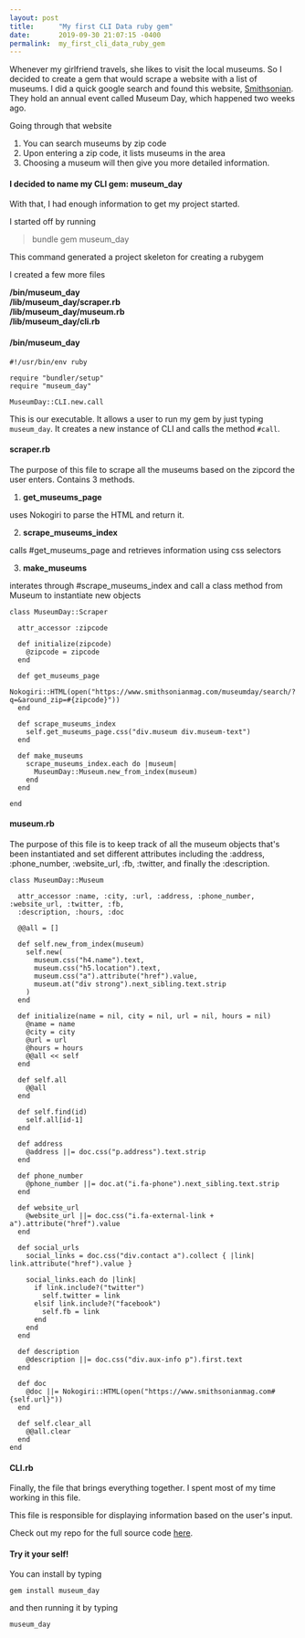 ```yaml
---
layout: post
title:      "My first CLI Data ruby gem"
date:       2019-09-30 21:07:15 -0400
permalink:  my_first_cli_data_ruby_gem
---
```



Whenever my girlfriend travels, she likes to visit the local museums. So I decided to create a gem that would scrape a website with a list of museums. I did a quick google search and found this website, [Smithsonian](https://www.smithsonianmag.com/museumday/museum-day-2019/). They hold an annual event called Museum Day, which happened two weeks ago.

Going through that website
1. You can search museums by zip code
2. Upon entering a zip code, it lists museums in the area
3. Choosing a museum will then give you more detailed information.

#### I decided to name my CLI gem: museum_day


With that, I had enough information to get my project started.

I started off by running

> bundle gem museum_day

This command generated a project skeleton for creating a rubygem

<blockquote class="imgur-embed-pub" lang="en" data-id="a/7HjjOr8" data-context="false" ><a href="//imgur.com/a/7HjjOr8"></a></blockquote><script async src="//s.imgur.com/min/embed.js" charset="utf-8"></script>

I created a few more files

**/bin/museum_day**<br>
**/lib/museum_day/scraper.rb**<br>
**/lib/museum_day/museum.rb**<br>
**/lib/museum_day/cli.rb**

#### /bin/museum_day

```
#!/usr/bin/env ruby

require "bundler/setup"
require "museum_day"

MuseumDay::CLI.new.call
```

This is our executable. It allows a user to run my gem by just typing `museum_day`.
It creates a new instance of CLI and calls the method `#call`.

#### scraper.rb

The purpose of this file to scrape all the museums based on the zipcord the user enters.
Contains 3 methods.

1. **get_museums_page**

uses Nokogiri to parse the HTML and return it.

2. **scrape_museums_index**

calls #get_museums_page and retrieves information using css selectors

3. **make_museums**

interates through #scrape_museums_index and call a class method from Museum to instantiate new objects

```
class MuseumDay::Scraper

  attr_accessor :zipcode

  def initialize(zipcode)
    @zipcode = zipcode
  end

  def get_museums_page
    Nokogiri::HTML(open("https://www.smithsonianmag.com/museumday/search/?q=&around_zip=#{zipcode}"))
  end

  def scrape_museums_index
    self.get_museums_page.css("div.museum div.museum-text")
  end

  def make_museums
    scrape_museums_index.each do |museum|
      MuseumDay::Museum.new_from_index(museum)
    end
  end

end
```

#### museum.rb

The purpose of this file is to keep track of all the museum objects that's been instantiated and set different attributes including the :address, :phone_number, :website_url, :fb, :twitter, and finally the :description.

```
class MuseumDay::Museum

  attr_accessor :name, :city, :url, :address, :phone_number, :website_url, :twitter, :fb,
  :description, :hours, :doc

  @@all = []

  def self.new_from_index(museum)
    self.new(
      museum.css("h4.name").text,
      museum.css("h5.location").text,
      museum.css("a").attribute("href").value,
      museum.at("div strong").next_sibling.text.strip
    )
  end

  def initialize(name = nil, city = nil, url = nil, hours = nil)
    @name = name
    @city = city
    @url = url
    @hours = hours
    @@all << self
  end

  def self.all
    @@all
  end

  def self.find(id)
    self.all[id-1]
  end

  def address
    @address ||= doc.css("p.address").text.strip
  end

  def phone_number
    @phone_number ||= doc.at("i.fa-phone").next_sibling.text.strip
  end

  def website_url
    @website_url ||= doc.css("i.fa-external-link + a").attribute("href").value
  end

  def social_urls
    social_links = doc.css("div.contact a").collect { |link| link.attribute("href").value }

    social_links.each do |link|
      if link.include?("twitter")
        self.twitter = link
      elsif link.include?("facebook")
        self.fb = link
      end
    end
  end

  def description
    @description ||= doc.css("div.aux-info p").first.text
  end

  def doc
    @doc ||= Nokogiri::HTML(open("https://www.smithsonianmag.com#{self.url}"))
  end

  def self.clear_all
    @@all.clear
  end
end
```

#### CLI.rb

Finally, the file that brings everything together.
I spent most of my time working in this file.

This file is responsible for displaying information based on the user's input.

Check out my repo for the full source code [here](https://github.com/DarrelJames/museum_day).


#### Try it your self!

You can install by typing

`gem install museum_day`

and then running it by typing

`museum_day`

